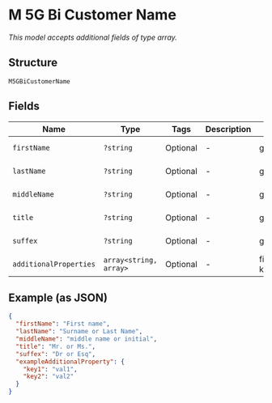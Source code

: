
# M 5G Bi Customer Name

*This model accepts additional fields of type array.*

## Structure

`M5GBiCustomerName`

## Fields

| Name | Type | Tags | Description | Getter | Setter |
|  --- | --- | --- | --- | --- | --- |
| `firstName` | `?string` | Optional | - | getFirstName(): ?string | setFirstName(?string firstName): void |
| `lastName` | `?string` | Optional | - | getLastName(): ?string | setLastName(?string lastName): void |
| `middleName` | `?string` | Optional | - | getMiddleName(): ?string | setMiddleName(?string middleName): void |
| `title` | `?string` | Optional | - | getTitle(): ?string | setTitle(?string title): void |
| `suffex` | `?string` | Optional | - | getSuffex(): ?string | setSuffex(?string suffex): void |
| `additionalProperties` | `array<string, array>` | Optional | - | findAdditionalProperty(string key): array | additionalProperty(string key, array value): void |

## Example (as JSON)

```json
{
  "firstName": "First name",
  "lastName": "Surname or Last Name",
  "middleName": "middle name or initial",
  "title": "Mr. or Ms.",
  "suffex": "Dr or Esq",
  "exampleAdditionalProperty": {
    "key1": "val1",
    "key2": "val2"
  }
}
```

